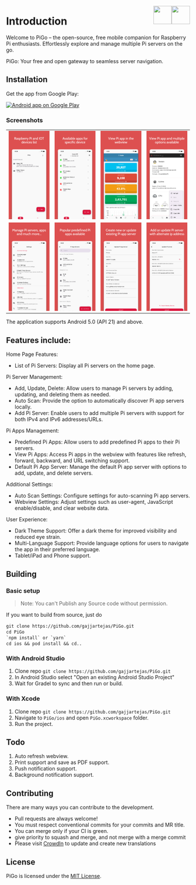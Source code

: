 [<img align="right" src="https://cdn.jsdelivr.net/npm/simple-icons@latest/icons/instagram.svg" width="50" height="50" />](http://www.instagram.com/gajjartejas)
[<img align="right" src="https://cdn.jsdelivr.net/npm/simple-icons@latest/icons/twitter.svg" width="50" height="50" />](http://www.twitter.com/gajjartejas)

# Introduction

Welcome to PiGo – the open-source, free mobile companion for Raspberry Pi enthusiasts. Effortlessly explore and manage multiple Pi servers on the go.

PiGo: Your free and open gateway to seamless server navigation.

## Installation

Get the app from Google Play:

<a href="https://play.google.com/store/apps/details?id=com.tejasgajjar.pigo">
  <img alt="Android app on Google Play" src="https://developer.android.com/images/brand/en_generic_rgb_wo_60.png" />
</a>

### Screenshots

|                                                |                                                    |                                          |                                          |
| :--------------------------------------------: | :------------------------------------------------: | :--------------------------------------: | :--------------------------------------: |
| ![Accounts List](docs/images/home-devices-list.png) | ![Transactions List](docs/images/device-apps.png) | ![Reports](docs/images/app-info-pi-hole.png) | ![Reports](docs/images/app-info-rpi-monitor.png) |
| ![Accounts List](docs/images/settings-list.png) | ![Transactions List](docs/images/app-servers-list.png) | ![Reports](docs/images/update-app-server.png) | ![Reports](docs/images/update-device.png) |

The application supports Android 5.0 (API 21) and above.

## Features include:

Home Page Features:
- List of Pi Servers: Display all Pi servers on the home page.

Pi Server Management:
- Add, Update, Delete: Allow users to manage Pi servers by adding, updating, and deleting them as needed.
- Auto Scan: Provide the option to automatically discover Pi app servers locally.
- Add Pi Server: Enable users to add multiple Pi servers with support for both IPv4 and IPv6 addresses/URLs.

Pi Apps Management:
- Predefined Pi Apps: Allow users to add predefined Pi apps to their Pi servers.
- View Pi Apps: Access Pi apps in the webview with features like refresh, forward, backward, and URL switching support.
- Default Pi App Server: Manage the default Pi app server with options to add, update, and delete servers.

Additional Settings:
- Auto Scan Settings: Configure settings for auto-scanning Pi app servers.
- Webview Settings: Adjust settings such as user-agent, JavaScript enable/disable, and clear website data.

User Experience:
- Dark Theme Support: Offer a dark theme for improved visibility and reduced eye strain.
- Multi-Language Support: Provide language options for users to navigate the app in their preferred language.
- Tablet/iPad and Phone support.

## Building

### Basic setup
>  Note: You can't Publish any Source code without permission.
> 
If you want to build from source, just do

    git clone https://github.com/gajjartejas/PiGo.git
    cd PiGo
    `npm install` or `yarn`
    cd ios && pod install && cd..

### With Android Studio

1. Clone repo `git clone https://github.com/gajjartejas/PiGo.git`
2. In Android Studio select "Open an existing Android Studio Project"
3. Wait for Gradel to sync and then run or build.

### With Xcode

1. Clone repo `git clone https://github.com/gajjartejas/PiGo.git`
2. Navigate to `PiGo/ios` and open `PiGo.xcworkspace` folder.
3. Run the project.

## Todo

1. Auto refresh webview.
2. Print support and save as PDF support.
3. Push notification support.
4. Background notification support.

## Contributing

There are many ways you can contribute to the development.

- Pull requests are always welcome!
- You must respect conventional commits for your commits and MR title.
- You can merge only if your CI is green.
- give priority to squash and merge, and not merge with a merge commit
- Please visit [CrowdIn](https://crowdin.com/project/pigo) to update and create new translations

## License

PiGo is licensed under the [MIT License](https://github.com/gajjartejas/PiGo/blob/main/LICENSE).
